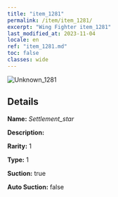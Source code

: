 ```yaml
---
title: "item_1281"
permalink: /item/item_1281/
excerpt: "Wing Fighter item_1281"
last_modified_at: 2023-11-04
locale: en
ref: "item_1281.md"
toc: false
classes: wide
---
```



 ![Unknown_1281](/images/item/Settlement_star_p.png)



## Details

 **Name:** *Settlement_star* 

 **Description:** 

 **Rarity:** 1 

 **Type:** 1 

 **Suction:** true 

 **Auto Suction:** false 


